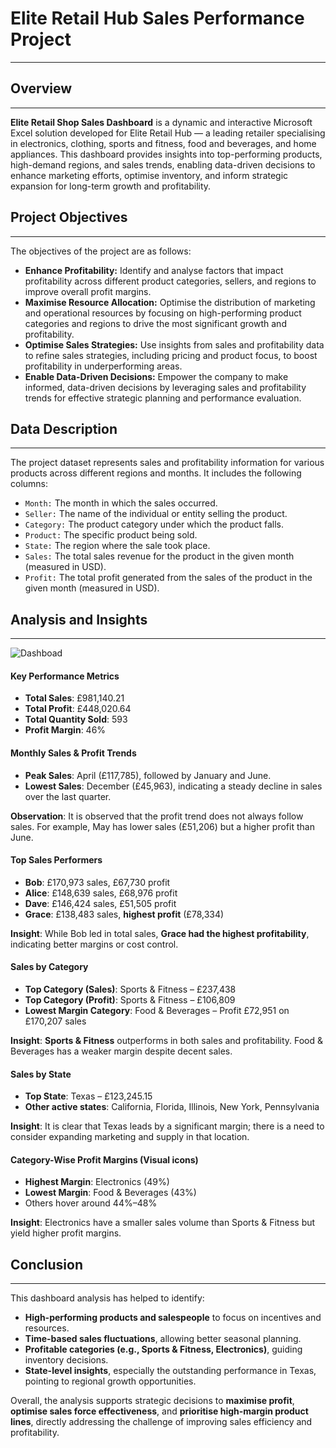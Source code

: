 # Elite Retail Hub Sales Performance Project
---
## Overview
---
**Elite Retail Shop Sales Dashboard** is a dynamic and interactive Microsoft Excel solution developed for Elite Retail Hub — a leading retailer specialising in electronics, clothing, sports and fitness, food and beverages, and home appliances. This dashboard provides insights into top-performing products, high-demand regions, and sales trends, enabling data-driven decisions to enhance marketing efforts, optimise inventory, and inform strategic expansion for long-term growth and profitability.

## Project Objectives
---
The objectives of the project are as follows:
- **Enhance Profitability:** Identify and analyse factors that impact profitability across different product categories, sellers, and regions to improve overall profit margins.
- **Maximise Resource Allocation:** Optimise the distribution of marketing and operational resources by focusing on high-performing product categories and regions to drive the most significant growth and profitability.
- **Optimise Sales Strategies:** Use insights from sales and profitability data to refine sales strategies, including pricing and product focus, to boost profitability in underperforming areas.
- **Enable Data-Driven Decisions:** Empower the company to make informed, data-driven decisions by leveraging sales and profitability trends for effective strategic planning and performance evaluation.

## Data Description
---
The project dataset represents sales and profitability information for various products across different regions and months. It includes the following columns:
- `Month:` The month in which the sales occurred.
- `Seller:` The name of the individual or entity selling the product.
- `Category:` The product category under which the product falls.
- `Product:` The specific product being sold.
- `State:` The region where the sale took place.
- `Sales:` The total sales revenue for the product in the given month (measured in USD).
- `Profit:` The total profit generated from the sales of the product in the given month (measured in USD).

## Analysis and Insights 
---

![Dashboad](https://github.com/user-attachments/assets/04ed71da-267a-4e98-b31b-d718c03f9782)


#### **Key Performance Metrics**

- **Total Sales**: £981,140.21
- **Total Profit**: £448,020.64
- **Total Quantity Sold**: 593
- **Profit Margin**: 46%

#### **Monthly Sales & Profit Trends**

- **Peak Sales**: April (£117,785), followed by January and June.
- **Lowest Sales**: December (£45,963), indicating a steady decline in sales over the last quarter.

**Observation**: It is observed that the profit trend does not always follow sales. For example, May has lower sales (£51,206) but a higher profit than June.


#### **Top Sales Performers**
- **Bob**: £170,973 sales, £67,730 profit 
- **Alice**: £148,639 sales, £68,976 profit
- **Dave**: £146,424 sales, £51,505 profit
- **Grace**: £138,483 sales, **highest profit** (£78,334)

**Insight**: While Bob led in total sales, **Grace had the highest profitability**, indicating better margins or cost control.


#### **Sales by Category**

- **Top Category (Sales)**: Sports & Fitness – £237,438
- **Top Category (Profit)**: Sports & Fitness – £106,809
- **Lowest Margin Category**: Food & Beverages – Profit £72,951 on £170,207 sales

**Insight**: **Sports & Fitness** outperforms in both sales and profitability. Food & Beverages has a weaker margin despite decent sales.


#### **Sales by State**

- **Top State**: Texas – £123,245.15
- **Other active states**: California, Florida, Illinois, New York, Pennsylvania

**Insight**: It is clear that Texas leads by a significant margin; there is a need to consider expanding marketing and supply in that location.


#### **Category-Wise Profit Margins (Visual icons)**

- **Highest Margin**: Electronics (49%)
- **Lowest Margin**: Food & Beverages (43%)
- Others hover around 44%–48%

**Insight**: Electronics have a smaller sales volume than Sports & Fitness but yield higher profit margins.


## **Conclusion**
---
This dashboard analysis has helped to identify:

- **High-performing products and salespeople** to focus on incentives and resources.
- **Time-based sales fluctuations**, allowing better seasonal planning.
- **Profitable categories (e.g., Sports & Fitness, Electronics)**, guiding inventory decisions.
- **State-level insights**, especially the outstanding performance in Texas, pointing to regional growth opportunities.

Overall, the analysis supports strategic decisions to **maximise profit**, **optimise sales force effectiveness**, and **prioritise high-margin product lines**, directly addressing the challenge of improving sales efficiency and profitability.





